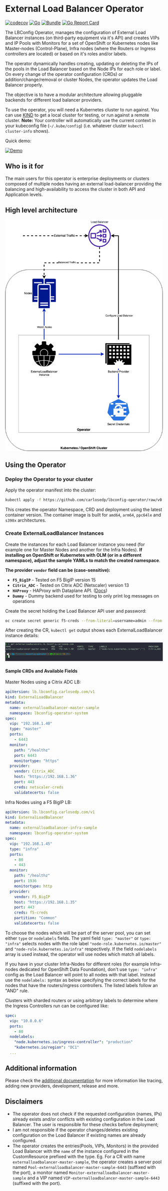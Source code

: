 # External Load Balancer Operator

[![codecov](https://codecov.io/gh/carlosedp/lbconfig-operator/branch/main/graph/badge.svg?token=YQG8GDWOKC)](https://codecov.io/gh/carlosedp/lbconfig-operator)
[![Go](https://github.com/carlosedp/lbconfig-operator/actions/workflows/go.yml/badge.svg)](https://github.com/carlosedp/lbconfig-operator/actions/workflows/go.yml)
[![Bundle](https://github.com/carlosedp/lbconfig-operator/actions/workflows/check-bundle.yml/badge.svg)](https://github.com/carlosedp/lbconfig-operator/actions/workflows/check-bundle.yml)
[![Go Report Card](https://goreportcard.com/badge/github.com/carlosedp/lbconfig-operator)](https://goreportcard.com/report/github.com/carlosedp/lbconfig-operator)


The LBConfig Operator, manages the configuration of External Load Balancer instances (on third-party equipment via it's API) and creates VIPs and IP Pools with Monitors for a set of OpenShift or Kubernetes nodes like Master-nodes (Control-Plane), Infra nodes (where the Routers or Ingress controllers are located) or based on it's roles and/or labels.

The operator dynamically handles creating, updating or deleting the IPs of the pools in the Load Balancer based on the Node IPs for each role or label. On every change of the operator configuration (CRDs) or addition/change/removal or cluster Nodes, the operator updates the Load Balancer properly.

The objective is to have a modular architecture allowing pluggable backends for different load balancer providers.

To use the operator, you will need a Kubernetes cluster to run against. You can use [KIND](https://sigs.k8s.io/kind) to get a local cluster for testing, or run against a remote cluster.
**Note:** Your controller will automatically use the current context in your kubeconfig file (`~/.kube/config`) (i.e. whatever cluster `kubectl cluster-info` shows).

Quick demo:

[![Demo](https://img.youtube.com/vi/4b7oYA4nO5I/0.jpg)](https://www.youtube.com/watch?v=4b7oYA4nO5I)

## Who is it for

The main users for this operator is enterprise deployments or clusters composed of multiple nodes having an external load-balancer providing the balancing and high-availability to access the cluster in both API and Application levels.

## High level architecture

![High Level Architecture](./docs/img/LBOperator-Arch.drawio.png)

## Using the Operator

### Deploy the Operator to your cluster

Apply the operator manifest into the cluster:

```sh
kubectl apply -f https://github.com/carlosedp/lbconfig-operator/raw/v0.5.0/manifests/deploy.yaml
```

This creates the operator Namespace, CRD and deployment using the latest container version. The container image is built for `amd64`, `arm64`, `ppc64le` and `s390x` architectures.

### Create ExternalLoadBalancer Instances

Create the instances for each Load Balancer instance you need (for example one for Master Nodes and another for the Infra Nodes). **If installing on OpenShift or Kubernetes with OLM (or in a different namespace), adjust the sample YAMLs to match the created namespace**.

**The provider `vendor` field can be (case-sensitive):**

* **`F5_BigIP`** - Tested on F5 BigIP version 15
* **`Citrix_ADC`** - Tested on Citrix ADC (Netscaler) version 13
* **`HAProxy`** - HAProxy with Dataplane API. ([Docs](./docs/haproxy/))
* **`Dummy`** - Dummy backend used for testing to only print log messages on operations

Create the secret holding the Load Balancer API user and password:

```sh
oc create secret generic f5-creds --from-literal=username=admin --from-literal=password=admin123 --namespace lbconfig-operator-system
```

After creating the CR, `kubectl get` output shows each ExternalLoadBalancer instance details:

![kubectl get](./docs/img/kubectl-get.jpg)

#### Sample CRDs and Available Fields

Master Nodes using a Citrix ADC LB:

```yaml
apiVersion: lb.lbconfig.carlosedp.com/v1
kind: ExternalLoadBalancer
metadata:
  name: externalloadbalancer-master-sample
  namespace: lbconfig-operator-system
spec:
  vip: "192.168.1.40"
  type: "master"
  ports:
    - 6443
  monitor:
    path: "/healthz"
    port: 6443
    monitortype: "https"
  provider:
    vendor: Citrix_ADC
    host: "https://192.168.1.36"
    port: 443
    creds: netscaler-creds
    validatecerts: false
```

Infra Nodes using a F5 BigIP LB:

```yaml
apiVersion: lb.lbconfig.carlosedp.com/v1
kind: ExternalLoadBalancer
metadata:
  name: externalloadbalancer-infra-sample
  namespace: lbconfig-operator-system
spec:
  vip: "192.168.1.45"
  type: "infra"
  ports:
    - 80
    - 443
  monitor:
    path: "/healthz"
    port: 1936
    monitortype: http
  provider:
    vendor: F5_BigIP
    host: "https://192.168.1.35"
    port: 443
    creds: f5-creds
    partition: "Common"
    validatecerts: false
```

To choose the nodes which will be part of the server pool, you can set either `type` or `nodelabels` fields. The yaml field `type: "master"` or `type: "infra"` selects nodes with the role label `"node-role.kubernetes.io/master"` and `"node-role.kubernetes.io/infra"` respectively. If the field `nodelabels` array is used instead, the operator will use nodes which match all labels.

If you have in your cluster Infra-Nodes for different roles (for example Infra-nodes dedicated for OpenShift Data Foundation), don't use `type: "infra"` config as the Load Balancer will point to all nodes with that label. Instead use the `nodelabels:` syntax as below specifying the correct labels for the nodes that have the routers/ingress controllers. The listed labels follow an "AND" rule.

Clusters with sharded routers or using arbitrary labels to determine where the Ingress Controllers run can be configured like:

```yaml
spec:
  vip: "10.0.0.6"
  ports:
    - 80
  nodelabels:
    "node.kubernetes.io/ingress-controller": "production"
    "kubernetes.io/region": "DC1"
  ...
```

## Additional information

Please check the [additional documentation](docs/Readme.md) for more information like tracing, adding new providers, development, release and more.

## Disclaimers

* The operator does not check if the requested configuration (names, IPs) already exists and/or conflicts with existing configuration in the Load Balancer. The user is responsible for these checks before deployment;
* I am not responsible if the operator changes/deletes existing configuration on the Load Balancer if existing names are already configured.
* The operator creates the entries(Pools, VIPs, Monitors) in the provided Load Balancer with the `name` of the instance configured in the CustomResource prefixed with the type. Eg. For a CR with name `externalloadbalancer-master-sample`, the operator creates a server pool named `Pool-externalloadbalancer-master-sample-6443` (suffixed with the port), a monitor named `Monitor-externalloadbalancer-master-sample` and a VIP named `VIP-externalloadbalancer-master-sample-6443` (suffixed with the port).
